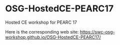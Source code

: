 # OSG-HostedCE-PEARC17
Hosted CE workshop for PEARC 17

Here is the corresponding web site: https://swc-osg-workshop.github.io/OSG-HostedCE-PEARC17/
